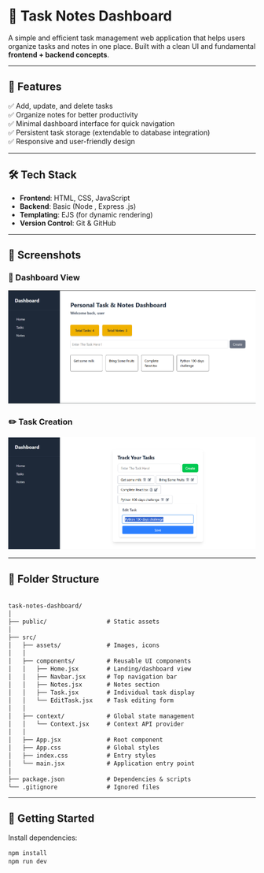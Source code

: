 # 📝 Task Notes Dashboard  
A simple and efficient task management web application that helps users organize tasks and notes in one place. Built with a clean UI and fundamental **frontend + backend concepts**.

------------------------------------------

## 🚀 Features
✅ Add, update, and delete tasks  
✅ Organize notes for better productivity  
✅ Minimal dashboard interface for quick navigation  
✅ Persistent task storage (extendable to database integration)  
✅ Responsive and user-friendly design  

------------------------------------------

## 🛠️ Tech Stack
- **Frontend**: HTML, CSS, JavaScript  
- **Backend**: Basic (Node , Express .js)  
- **Templating**: EJS (for dynamic rendering)  
- **Version Control**: Git & GitHub  

------------------------------------------

## 📱 Screenshots

### 📌 Dashboard View
![Dashboard Screenshot](./Screenshot%202025-08-14%20233412.png)

### ✏️ Task Creation
![Task Creation Screenshot](./Screenshot%202025-08-14%20233502.png)

-----------------------------------------



## 📂 Folder Structure

```

task-notes-dashboard/
│
├── public/                 # Static assets
│
├── src/
│   ├── assets/             # Images, icons
│   │
│   ├── components/         # Reusable UI components
│   │   ├── Home.jsx        # Landing/dashboard view
│   │   ├── Navbar.jsx      # Top navigation bar
│   │   ├── Notes.jsx       # Notes section
│   │   ├── Task.jsx        # Individual task display
│   │   └── EditTask.jsx    # Task editing form
│   │
│   ├── context/            # Global state management
│   │   └── Context.jsx     # Context API provider
│   │
│   ├── App.jsx             # Root component
│   ├── App.css             # Global styles
│   ├── index.css           # Entry styles
│   └── main.jsx            # Application entry point
│
├── package.json            # Dependencies & scripts
└── .gitignore              # Ignored files

```
------------------------------------------

## 🚀 Getting Started  

Install dependencies:  
```bash
npm install
npm run dev




